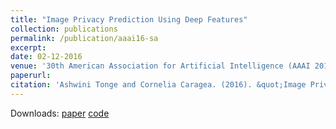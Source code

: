 ```yaml
---
title: "Image Privacy Prediction Using Deep Features"
collection: publications
permalink: /publication/aaai16-sa
excerpt: 
date: 02-12-2016
venue: '30th American Association for Artificial Intelligence (AAAI 2016), Phoenix, Arizona, USA.'
paperurl: 
citation: 'Ashwini Tonge and Cornelia Caragea. (2016). &quot;Image Privacy Prediction Using Deep Features.&quot; <i>In Proceedings of the 30th American Association for Artificial Intelligence (AAAI 2016), Student Abstract and Poster Program, USA, 2016 </i>.'
---
```

Downloads: [paper](https://www.aaai.org/ocs/index.php/AAAI/AAAI16/paper/view/12109) [code](https://github.com/ashwinitonge/deepprivate.git)
